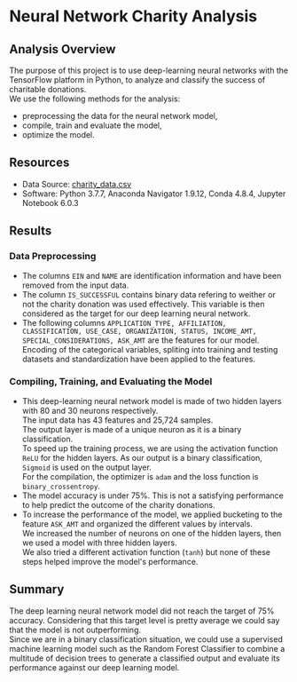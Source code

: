 # Neural Network Charity Analysis

## Analysis Overview
The purpose of this project is to use deep-learning neural networks with the TensorFlow platform in Python, to analyze and classify the success of charitable donations.\
We use the following methods for the analysis:
- preprocessing the data for the neural network model,
- compile, train and evaluate the model,
- optimize the model.

## Resources
- Data Source: [charity_data.csv](https://github.com/cedoula/Neural_Network_Charity_Analysis/blob/main/Resources/charity_data.csv)
- Software: Python 3.7.7, Anaconda Navigator 1.9.12, Conda 4.8.4, Jupyter Notebook 6.0.3

## Results

### Data Preprocessing
- The columns `EIN` and `NAME` are identification information and have been removed from the input data.
- The column `IS_SUCCESSFUL` contains binary data refering to weither or not the charity donation was used effectively. This variable is then considered as the target for our deep learning neural network.
- The following columns `APPLICATION_TYPE, AFFILIATION, CLASSIFICATION, USE_CASE, ORGANIZATION, STATUS, INCOME_AMT, SPECIAL_CONSIDERATIONS, ASK_AMT` are the features for our model.\
Encoding of the categorical variables, spliting into training and testing datasets and standardization have been applied to the features.

### Compiling, Training, and Evaluating the Model
- This deep-learning neural network model is made of two hidden layers with 80 and 30 neurons respectively.\
The input data has 43 features and 25,724 samples.\
The output layer is made of a unique neuron as it is a binary classification.\
To speed up the training process, we are using the activation function `ReLU` for the hidden layers. As our output is a binary classification, `Sigmoid` is used on the output layer.\
For the compilation, the optimizer is `adam` and the loss function is `binary_crossentropy`.
- The model accuracy is under 75%. This is not a satisfying performance to help predict the outcome of the charity donations.
- To increase the performance of the model, we applied bucketing to the feature `ASK_AMT` and organized the different values by intervals.\
We increased the number of neurons on one of the hidden layers, then we used a model with three hidden layers.\
We also tried a different activation function (`tanh`) but none of these steps helped improve the model's performance.

## Summary
The deep learning neural network model did not reach the target of 75% accuracy. Considering that this target level is pretty average we could say that the model is not outperforming.\
Since we are in a binary classification situation, we could use a supervised machine learning model such as the Random Forest Classifier to combine a multitude of decision trees to generate a classified output and evaluate its performance against our deep learning model.
